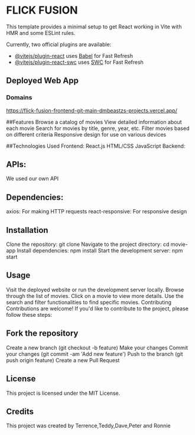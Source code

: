 # FLICK FUSION

This template provides a minimal setup to get React working in Vite with HMR and some ESLint rules.

Currently, two official plugins are available:

- [@vitejs/plugin-react](https://github.com/vitejs/vite-plugin-react/blob/main/packages/plugin-react/README.md) uses [Babel](https://babeljs.io/) for Fast Refresh
- [@vitejs/plugin-react-swc](https://github.com/vitejs/vite-plugin-react-swc) uses [SWC](https://swc.rs/) for Fast Refresh

## Deployed Web App
### Domains

https://flick-fusion-frontend-git-main-dmbeastzs-projects.vercel.app/

##Features
Browse a catalog of movies
View detailed information about each movie
Search for movies by title, genre, year, etc.
Filter movies based on different criteria
Responsive design for use on various devices

##Technologies Used
Frontend:
React.js
HTML/CSS
JavaScript
Backend:


## APIs:
We used our own API

## Dependencies:
axios: For making HTTP requests
react-responsive: For responsive design


## Installation
Clone the repository: git clone <repository-url>
Navigate to the project directory: cd movie-app
Install dependencies: npm install
Start the development server: npm start

## Usage
Visit the deployed website or run the development server locally.
Browse through the list of movies.
Click on a movie to view more details.
Use the search and filter functionalities to find specific movies.
Contributing
Contributions are welcome! If you'd like to contribute to the project, please follow these steps:

## Fork the repository
Create a new branch (git checkout -b feature)
Make your changes
Commit your changes (git commit -am 'Add new feature')
Push to the branch (git push origin feature)
Create a new Pull Request

## License
This project is licensed under the MIT License.

## Credits
This project was created by Terrence,Teddy,Dave,Peter and Ronnie

